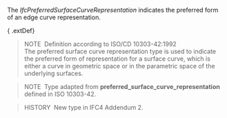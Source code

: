 The _IfcPreferredSurfaceCurveRepresentation_ indicates the preferred form of an edge curve representation.

{ .extDef}
> NOTE&nbsp; Definition according to ISO/CD 10303-42:1992  
> The preferred surface curve representation type is used to indicate the preferred form of representation for a surface curve, which is either a curve in geometric space or in the parametric space of the underlying surfaces.

> NOTE&nbsp; Type adapted from **preferred_surface_curve_representation** defined in ISO 10303-42.

> HISTORY&nbsp; New type in IFC4 Addendum 2.
